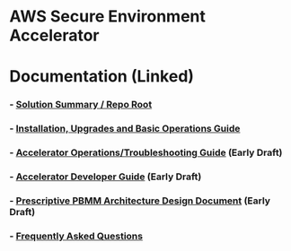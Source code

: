 # AWS Secure Environment Accelerator

# **Documentation** (Linked)

### - [Solution Summary / Repo Root](../README.md)

### - [Installation, Upgrades and Basic Operations Guide](./installation/index.md)

### - [Accelerator Operations/Troubleshooting Guide](./operations/operations-troubleshooting-guide.md) (Early Draft)

### - [Accelerator Developer Guide](./developer/developer-guide.md) (Early Draft)

### - [Prescriptive PBMM Architecture Design Document](./architectures/pbmm/index.md) (Early Draft)

### - [Frequently Asked Questions](./faq/index.md)
